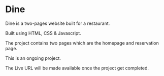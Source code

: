 # Dine

Dine is a two-pages website built for a restaurant.

Built using HTML, CSS & Javascript.

The project contains two pages which are the homepage and reservation page.

This is an ongoing project.

The Live URL will be made available once the project get completed.
